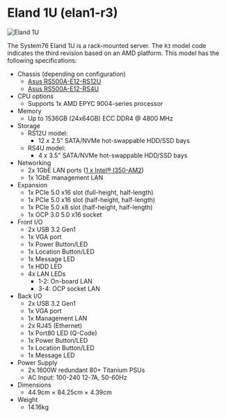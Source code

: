 # Eland 1U (elan1-r3)

![Eland 1U](./img/elan1-r3.webp)

The System76 Eland 1U is a rack-mounted server. The `R3` model code indicates the third revision based on an AMD platform. This model has the following specifications:

- Chassis (depending on configuration)
    - [Asus RS500A-E12-RS12U](https://servers.asus.com/products/Servers/Rack-Servers/RS500A-E12-RS12U)
    - [Asus RS500A-E12-RS4U](https://servers.asus.com/products/Servers/Rack-Servers/RS500A-E12-RS4U)
- CPU options
    - Supports 1x AMD EPYC 9004-series processor
- Memory
    - Up to 1536GB (24x64GB) ECC DDR4 @ 4800 MHz
- Storage
    - RS12U model:
        - 12 x 2.5" SATA/NVMe hot-swappable HDD/SSD bays
    - RS4U model:
        - 4 x 3.5" SATA/NVMe hot-swappable HDD/SSD bays
- Networking
    - 2x 1GbE LAN ports ([1 x Intel® I350-AM2](https://ark.intel.com/content/www/us/en/ark/products/52968/intel-ethernet-controller-i350am2.html))
    - 1x 1GbE management LAN
- Expansion
    - 1x PCIe 5.0 x16 slot (full-height, half-length)
    - 1x PCIe 5.0 x16 slot (half-height, half-length)
    - 1x PCIe 5.0 x8 slot (half-height, half-length)
    - 1x OCP 3.0 5.0 x16 socket
- Front I/O
    - 2x USB 3.2 Gen1
    - 1x VGA port
    - 1x Power Button/LED
    - 1x Location Button/LED
    - 1x Message LED
    - 1x HDD LED
    - 4x LAN LEDs
        - 1-2: On-board LAN
        - 3-4: OCP socket LAN
- Back I/O
    - 2x USB 3.2 Gen1
    - 1x VGA port
    - 1x Management LAN
    - 2x RJ45 (Ethernet)
    - 1x Port80 LED (Q-Code)
    - 1x Power Button/LED
    - 1x Location Button/LED
    - 1x Message LED
- Power Supply
    - 2x 1600W redundant 80+ Titanium PSUs
    - AC Input: 100-240 12-7A, 50-60Hz
- Dimensions
    - 44.9cm × 84.25cm × 4.39cm
- Weight
    - 14.16kg

